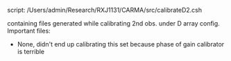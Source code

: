 script: /Users/admin/Research/RXJ1131/CARMA/src/calibrateD2.csh

containing files generated while calibrating 2nd obs. under D array config.
Important files:
- None, didn't end up calibrating this set because phase of gain calibrator is terrible